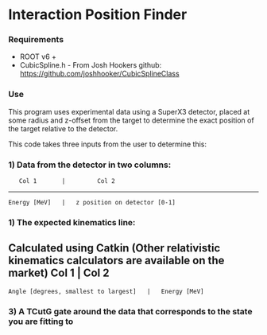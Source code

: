 # Interaction Position Finder

### Requirements
- ROOT v6 +
- CubicSpline.h - From Josh Hookers github: https://github.com/joshhooker/CubicSplineClass


### Use
This program uses experimental data using a SuperX3 detector, placed at some radius and z-offset from the target to determine the exact position of the target relative to the detector.

This code takes three inputs from the user to determine this: 

### 1) Data from the detector in two columns:
	   Col 1       |         Col 2
-------------------------------------------------------
	Energy [MeV]   |   z position on detector [0-1]

### 1) The expected kinematics line:
Calculated using Catkin (Other relativistic kinematics calculators are available on the market)
	               Col 1                   |         Col 2
-------------------------------------------------------------------
	Angle [degrees, smallest to largest]   |   Energy [MeV]

### 3) A TCutG gate around the data that corresponds to the state you are fitting to




